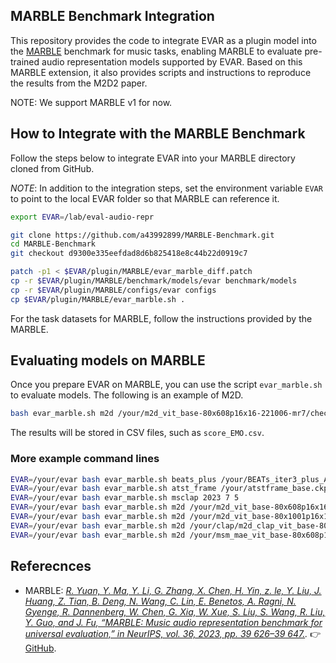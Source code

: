 ## MARBLE Benchmark Integration

This repository provides the code to integrate EVAR as a plugin model into the [MARBLE](https://github.com/a43992899/MARBLE) benchmark for music tasks, enabling MARBLE to evaluate pre-trained audio representation models supported by EVAR. Based on this MARBLE extension, it also provides scripts and instructions to reproduce the results from the M2D2 paper.

NOTE: We support MARBLE v1 for now.

## How to Integrate with the MARBLE Benchmark

Follow the steps below to integrate EVAR into your MARBLE directory cloned from GitHub.

*NOTE*: In addition to the integration steps, set the environment variable `EVAR` to point to the local EVAR folder so that MARBLE can reference it.

```sh
export EVAR=/lab/eval-audio-repr

git clone https://github.com/a43992899/MARBLE-Benchmark.git
cd MARBLE-Benchmark
git checkout d9300e335eefdad8d6b825418e8c44b22d0919c7

patch -p1 < $EVAR/plugin/MARBLE/evar_marble_diff.patch
cp -r $EVAR/plugin/MARBLE/benchmark/models/evar benchmark/models
cp -r $EVAR/plugin/MARBLE/configs/evar configs
cp $EVAR/plugin/MARBLE/evar_marble.sh .
```

For the task datasets for MARBLE, follow the instructions provided by the MARBLE.

## Evaluating models on MARBLE

Once you prepare EVAR on MARBLE, you can use the script `evar_marble.sh` to evaluate models. The following is an example of M2D.

```sh
bash evar_marble.sh m2d /your/m2d_vit_base-80x608p16x16-221006-mr7/checkpoint-300.pth 7 5 feat-m2d-mr7 3840
```

The results will be stored in CSV files, such as `score_EMO.csv`.

### More example command lines

```sh
EVAR=/your/evar bash evar_marble.sh beats_plus /your/BEATs_iter3_plus_AS2M.pt 7 5
EVAR=/your/evar bash evar_marble.sh atst_frame /your/atstframe_base.ckpt 7 5
EVAR=/your/evar bash evar_marble.sh msclap 2023 7 5
EVAR=/your/evar bash evar_marble.sh m2d /your/m2d_vit_base-80x608p16x16-221006-mr7/checkpoint-300.pth 7 5 feat-m2d-mr7
EVAR=/your/evar bash evar_marble.sh m2d /your/m2d_vit_base-80x1001p16x16-221006-mr7_as_46ab246d/weights_ep67it3124-0.47941.pth 7 5 feat-m2d-mr7-as
EVAR=/your/evar bash evar_marble.sh m2d /your/clap/m2d_clap_vit_base-80x608p16x16-240128/checkpoint-300.pth 7 5 feat-m2d-clap
EVAR=/your/evar bash evar_marble.sh m2d /your/msm_mae_vit_base-80x608p16x16-220924-mr75/checkpoint-300.pth 7 5 feat-msm-mae
```

## Referecnces

- MARBLE: *[R. Yuan, Y. Ma, Y. Li, G. Zhang, X. Chen, H. Yin, z. le, Y. Liu, J. Huang, Z. Tian, B. Deng, N. Wang, C. Lin, E. Benetos, A. Ragni, N. Gyenge, R. Dannenberg, W. Chen, G. Xia, W. Xue, S. Liu, S. Wang, R. Liu, Y. Guo, and J. Fu, “MARBLE: Music audio representation benchmark for universal evaluation,” in NeurIPS, vol. 36, 2023, pp. 39 626–39 647.](https://proceedings.neurips.cc/paper_files/paper/2023/hash/7cbeec46f979618beafb4f46d8f39f36-Abstract-Datasets_and_Benchmarks.html).* 👉  [GitHub](https://github.com/a43992899/MARBLE/tree/main-v1-archived).

